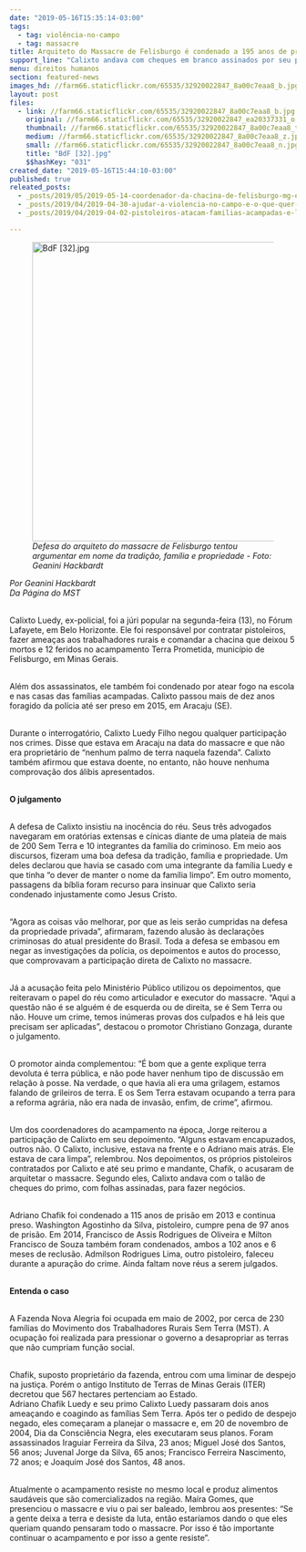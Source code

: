 ```yaml
---
date: "2019-05-16T15:35:14-03:00"
tags:
  - tag: violência-no-campo
  - tag: massacre
title: Arquiteto do Massacre de Felisburgo é condenado a 195 anos de prisão
support_line: "Calixto andava com cheques em branco assinados por seu primo Chafik, mandante do massacre, para fazer todos os “negócios”"
menu: direitos humanos
section: featured-news
images_hd: //farm66.staticflickr.com/65535/32920022847_8a00c7eaa8_b.jpg
layout: post
files:
  - link: //farm66.staticflickr.com/65535/32920022847_8a00c7eaa8_b.jpg
    original: //farm66.staticflickr.com/65535/32920022847_ea20337331_o.jpg
    thumbnail: //farm66.staticflickr.com/65535/32920022847_8a00c7eaa8_t.jpg
    medium: //farm66.staticflickr.com/65535/32920022847_8a00c7eaa8_z.jpg
    small: //farm66.staticflickr.com/65535/32920022847_8a00c7eaa8_n.jpg
    title: "BdF [32].jpg"
    $$hashKey: "031"
created_date: "2019-05-16T15:44:10-03:00"
published: true
releated_posts:
  - _posts/2019/05/2019-05-14-coordenador-da-chacina-de-felisburgo-mg-e-condenado-a-195-anos-de-prisao.md
  - _posts/2019/04/2019-04-30-ajudar-a-violencia-no-campo-e-o-que-quer-o-bolsonaro.md
  - _posts/2019/04/2019-04-02-pistoleiros-atacam-familias-acampadas-e-lideranca-e-assassinada-no-amazonas.md

---
```

<figure class="image"><img alt="BdF [32].jpg" height="525" src="//farm66.staticflickr.com/65535/32920022847_8a00c7eaa8_b.jpg" width="700" />
<figcaption><em>Defesa do arquiteto do massacre de Felisburgo tentou argumentar em nome da tradi&ccedil;&atilde;o, fam&iacute;lia e propriedade - Foto: </em><em>Geanini Hackbardt</em></figcaption>
</figure>

<p><em>Por Geanini Hackbardt<br />
Da P&aacute;gina do MST</em></p>

<p><br />
Calixto Luedy, ex-policial, foi a j&uacute;ri popular na segunda-feira (13), no F&oacute;rum Lafayete, em Belo Horizonte. Ele foi respons&aacute;vel por contratar pistoleiros, fazer amea&ccedil;as aos trabalhadores rurais e comandar a chacina que deixou 5 mortos e 12 feridos no acampamento Terra Prometida, munic&iacute;pio de Felisburgo, em Minas Gerais.</p>

<p><br />
Al&eacute;m dos assassinatos, ele tamb&eacute;m foi condenado por atear fogo na escola e nas casas das fam&iacute;lias acampadas. Calixto passou mais de dez anos foragido da pol&iacute;cia at&eacute; ser preso em 2015, em Aracaju (SE).</p>

<p><br />
Durante o interrogat&oacute;rio, Calixto Luedy Filho negou qualquer participa&ccedil;&atilde;o nos crimes. Disse que estava em Aracaju na data do massacre e que n&atilde;o era propriet&aacute;rio de &ldquo;nenhum palmo de terra naquela fazenda&rdquo;. Calixto tamb&eacute;m afirmou que estava doente, no entanto, n&atilde;o houve nenhuma comprova&ccedil;&atilde;o dos &aacute;libis apresentados.</p>

<p><br />
<strong>O julgamento</strong></p>

<p><br />
A defesa de Calixto insistiu na inoc&ecirc;ncia do r&eacute;u. Seus tr&ecirc;s advogados navegaram em orat&oacute;rias extensas e c&iacute;nicas diante de uma plateia de mais de 200 Sem Terra e 10 integrantes da fam&iacute;lia do criminoso. Em meio aos discursos, fizeram uma boa defesa da tradi&ccedil;&atilde;o, fam&iacute;lia e propriedade. Um deles declarou que havia se casado com uma integrante da fam&iacute;lia Luedy e que tinha &ldquo;o dever de manter o nome da fam&iacute;lia limpo&rdquo;. Em outro momento, passagens da b&iacute;blia foram recurso para insinuar que Calixto seria condenado injustamente como Jesus Cristo.</p>

<p><br />
&ldquo;Agora as coisas v&atilde;o melhorar, por que as leis ser&atilde;o cumpridas na defesa da propriedade privada&rdquo;, afirmaram, fazendo alus&atilde;o &agrave;s declara&ccedil;&otilde;es criminosas do atual presidente do Brasil. Toda a defesa se embasou em negar as investiga&ccedil;&otilde;es da pol&iacute;cia, os depoimentos e autos do processo, que comprovavam a participa&ccedil;&atilde;o direta de Calixto no massacre.</p>

<p><br />
J&aacute; a acusa&ccedil;&atilde;o feita pelo Minist&eacute;rio P&uacute;blico utilizou os depoimentos, que reiteravam o papel do r&eacute;u como articulador e executor do massacre. &ldquo;Aqui a quest&atilde;o n&atilde;o &eacute; se algu&eacute;m &eacute; de esquerda ou de direita, se &eacute; Sem Terra ou n&atilde;o. Houve um crime, temos in&uacute;meras provas dos culpados e h&aacute; leis que precisam ser aplicadas&rdquo;, destacou o promotor Christiano Gonzaga, durante o julgamento.</p>

<p><br />
O promotor ainda complementou: &ldquo;&Eacute; bom que a gente explique terra devoluta &eacute; terra p&uacute;blica, e n&atilde;o pode haver nenhum tipo de discuss&atilde;o em rela&ccedil;&atilde;o &agrave; posse. Na verdade, o que havia ali era uma grilagem, estamos falando de grileiros de terra. E os Sem Terra estavam ocupando a terra para a reforma agr&aacute;ria, n&atilde;o era nada de invas&atilde;o, enfim, de crime&rdquo;, afirmou.</p>

<p><br />
Um dos coordenadores do acampamento na &eacute;poca, Jorge reiterou a participa&ccedil;&atilde;o de Calixto em seu depoimento. &ldquo;Alguns estavam encapuzados, outros n&atilde;o. O Calixto, inclusive, estava na frente e o Adriano mais atr&aacute;s. Ele estava de cara limpa&rdquo;, relembrou. Nos depoimentos, os pr&oacute;prios pistoleiros contratados por Calixto e at&eacute; seu primo e mandante, Chafik, o acusaram de arquitetar o massacre. Segundo eles, Calixto andava com o tal&atilde;o de cheques do primo, com folhas assinadas, para fazer neg&oacute;cios.</p>

<p><br />
Adriano Chafik foi condenado a 115 anos de pris&atilde;o em 2013 e continua preso. Washington Agostinho da Silva, pistoleiro, cumpre pena de 97 anos de pris&atilde;o. Em 2014, Francisco de Assis Rodrigues de Oliveira e Milton Francisco de Souza tamb&eacute;m foram condenados, ambos a 102 anos e 6 meses de reclus&atilde;o. Admilson Rodrigues Lima, outro pistoleiro, faleceu durante a apura&ccedil;&atilde;o do crime. Ainda faltam nove r&eacute;us a serem julgados.</p>

<p><br />
<strong>Entenda o caso</strong></p>

<p><br />
A Fazenda Nova Alegria foi ocupada em maio de 2002, por cerca de 230 fam&iacute;lias do Movimento dos Trabalhadores Rurais Sem Terra (MST). A ocupa&ccedil;&atilde;o foi realizada para pressionar o governo a desapropriar as terras que n&atilde;o cumpriam fun&ccedil;&atilde;o social.</p>

<p><br />
Chafik, suposto propriet&aacute;rio da fazenda, entrou com uma liminar de despejo na justi&ccedil;a. Por&eacute;m o antigo Instituto de Terras de Minas Gerais (ITER) decretou que 567 hectares pertenciam ao Estado.<br />
Adriano Chafik Luedy e seu primo Calixto Luedy passaram dois anos amea&ccedil;ando e coagindo as fam&iacute;lias Sem Terra. Ap&oacute;s ter o pedido de despejo negado, eles come&ccedil;aram a planejar o massacre e, em 20 de novembro de 2004, Dia da Consci&ecirc;ncia Negra, eles executaram seus planos. Foram assassinados Iraguiar Ferreira da Silva, 23 anos; Miguel Jos&eacute; dos Santos, 56 anos; Juvenal Jorge da Silva, 65 anos; Francisco Ferreira Nascimento, 72 anos; e Joaquim Jos&eacute; dos Santos, 48 anos.</p>

<p><br />
Atualmente o acampamento resiste no mesmo local e produz alimentos saud&aacute;veis que s&atilde;o comercializados na regi&atilde;o. Ma&iacute;ra Gomes, que presenciou o massacre e viu o pai ser baleado, lembrou aos presentes: &ldquo;Se a gente deixa a terra e desiste da luta, ent&atilde;o estar&iacute;amos dando o que eles queriam quando pensaram todo o massacre. Por isso &eacute; t&atilde;o importante continuar o acampamento e por isso a gente resiste&rdquo;.</p>

<p>&nbsp;</p>
